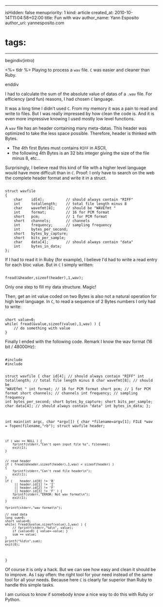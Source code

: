 -----
isHidden:       false
menupriority:   1
kind:           article
created_at:     2010-10-14T11:04:58+02:00
title: Fun with wav
author_name: Yann Esposito
author_uri: yannesposito.com
# tags:
-----

begindiv(intro)

<%= tldr %> Playing to process a `wav` file. `C` was easier and cleaner than Ruby.

enddiv

I had to calculate the sum of the absolute value of datas of a `.wav` file.
For efficiency (and fun) reasons, I had chosen `C` language.


It was a long time I didn't used `C`.
From my memory it was a pain to read and write to files.
But I was really impressed by how clean the code is.
And it is even more impressive knowing I used mostly low level functions.


A `wav` file has an header containing many meta-datas.
This header was optimized to take the less space possible.
Therefore, header is thinked with Bytes.


- The 4th first Bytes must contains `RIFF` in ASCII,
- the following 4th Bytes is an 32 bits integer giving the size of the file minus 8, etc...


Surprisingly, I believe read this kind of file with a higher level language would have more difficult than in `C`.
Proof: I only have to search on the web the complete header format and write it in a struct.


<code class="c">
struct wavfile
{
    char    id[4];          // should always contain "RIFF"
    int     totallength;    // total file length minus 8
    char    wavefmt[8];     // should be "WAVEfmt "
    int     format;         // 16 for PCM format
    short   pcm;            // 1 for PCM format
    short   channels;       // channels
    int     frequency;      // sampling frequency
    int     bytes_per_second;
    short   bytes_by_capture;
    short   bits_per_sample;
    char    data[4];        // should always contain "data"
    int     bytes_in_data;
};
</code>

If I had to read it in Ruby (for example), I believe I'd had to write a read entry for each bloc value.
But in `C` I simply written:


<code class="c">
fread(&header,sizeof(header),1,wav);
</code>

Only one step to fill my data structure. Magic!


Then, get an int value coded on two Bytes is also not a natural operation for high level language.
In `C`, to read a sequence of 2 Bytes numbers I only had to write:


<code class="c">
short value=0;
while( fread(&value,sizeof(value),1,wav) ) {
    // do something with value
}
</code>

Finally I ended with the following code. Remark I know the wav format (16 bit / 48000Hz):


<code class="c" file="wavsum.c">
#include <stdio.h>
#include <stdlib.h>

struct wavfile
{
    char    id[4];          // should always contain "RIFF"
    int     totallength;    // total file length minus 8
    char    wavefmt[8];     // should be "WAVEfmt "
    int     format;         // 16 for PCM format
    short   pcm;            // 1 for PCM format
    short   channels;       // channels
    int     frequency;      // sampling frequency
    int     bytes_per_second;
    short   bytes_by_capture;
    short   bits_per_sample;
    char    data[4];        // should always contain "data"
    int     bytes_in_data;
};

int main(int argc, char *argv[]) {
    char *filename=argv[1];
    FILE *wav = fopen(filename,"rb");
    struct wavfile header;

    if ( wav == NULL ) {
        fprintf(stderr,"Can't open input file %s", filename);
        exit(1);
    }


    // read header
    if ( fread(&header,sizeof(header),1,wav) < sizeof(header) )
    {
        fprintf(stderr,"Can't read file header\n");
        exit(1);
    }
    if (    header.id[0] != 'R'
         || header.id[1] != 'I' 
         || header.id[2] != 'F' 
         || header.id[3] != 'F' ) { 
        fprintf(stderr,"ERROR: Not wav format\n"); 
        exit(1); 
    }

    fprintf(stderr,"wav format\n");

    // read data
    long sum=0;
    short value=0;
    while( fread(&value,sizeof(value),1,wav) ) {
        // fprintf(stderr,"%d\n", value);
        if (value<0) { value=-value; }
        sum += value;
    }
    printf("%ld\n",sum);
    exit(0);
}
</code>

Of course it is only a hack. 
But we can see how easy and clean it should be to improve.
As I say often: the right tool for your need instead of the same tool for all your needs. 
Because here `C` is clearly far superior than Ruby to handle this simple tasks.


I am curious to know if somebody know a nice way to do this with Ruby or Python.

